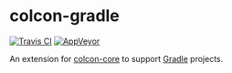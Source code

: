 colcon-gradle
=============

[![Travis CI](https://travis-ci.org/colcon/colcon-gradle.svg?branch=master)](https://travis-ci.org/colcon/colcon-gradle)
[![AppVeyor](https://ci.appveyor.com/api/projects/status/github/colcon/colcon-gradle?svg=true&branch=master)](https://ci.appveyor.com/project/esteve/colcon-gradle)

An extension for [colcon-core](https://github.com/colcon/colcon-core) to support [Gradle](https://gradle.org) projects.
